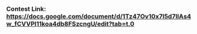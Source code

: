 ### Contest Link: https://docs.google.com/document/d/1Tz47Ov10x7l5d7IIAs4w_fCVVPl11koa4db8FSzcngU/edit?tab=t.0